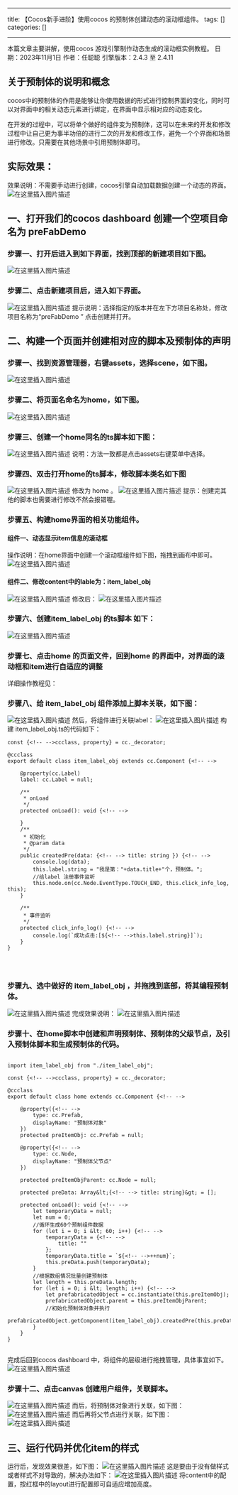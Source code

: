 
--- 
title:  【Cocos新手进阶】使用cocos 的预制体创建动态的滚动框组件。 
tags: []
categories: [] 

---
>  
 本篇文章主要讲解，使用cocos 游戏引擎制作动态生成的滚动框实例教程。 日期：2023年11月1日 作者：任聪聪 引擎版本：2.4.3 至 2.4.11 


## 关于预制体的说明和概念

cocos中的预制体的作用是能够让你使用数据的形式进行控制界面的变化，同时可以对界面中的相关动态元素进行绑定，在界面中显示相对应的动态变化。

在开发的过程中，可以将单个做好的组件变为预制体，这可以在未来的开发和修改过程中让自己更为事半功倍的进行二次的开发和修改工作，避免一个个界面和场景进行修改。只需要在其他场景中引用预制体即可。

## 实际效果：

效果说明：不需要手动进行创建，cocos引擎自动加载数据创建一个动态的界面。 <img src="https://img-blog.csdnimg.cn/a295867de0ec4344bce4e7601dda8d7e.gif#pic_center" alt="在这里插入图片描述">

## 一、打开我们的cocos dashboard 创建一个空项目命名为 preFabDemo

### 步骤一、打开后进入到如下界面，找到顶部的新建项目如下图。

<img src="https://img-blog.csdnimg.cn/cbd27efc465145668c88c35d21cf91c5.png" alt="在这里插入图片描述">

### 步骤二、点击新建项目后，进入如下界面。

<img src="https://img-blog.csdnimg.cn/b1fbf8fe1e3041c0b9bce358e2d64d57.png" alt="在这里插入图片描述"> 提示说明：选择指定的版本并在左下方项目名称处，修改项目名称为“preFabDemo ” 点击创建并打开。

## 二、构建一个页面并创建相对应的脚本及预制体的声明

### 步骤一、找到资源管理器，右键assets，选择scene，如下图。

<img src="https://img-blog.csdnimg.cn/96a0afb7685c48b7902802e60f2c8c5d.png" alt="在这里插入图片描述">

### 步骤二、将页面名命名为home，如下图。

<img src="https://img-blog.csdnimg.cn/8e60b5b1b86d4c8daa8203c5c3f01173.png" alt="在这里插入图片描述">

### 步骤三、创建一个home同名的ts脚本如下图：

<img src="https://img-blog.csdnimg.cn/71989ffdc901407a857b1032e7ce8650.png" alt="在这里插入图片描述"> 说明：方法一致都是点击assets右键菜单中选择。

### 步骤四、双击打开home的ts脚本，修改脚本类名如下图

<img src="https://img-blog.csdnimg.cn/c434de1e68944cd59ded6710a334ecfd.png" alt="在这里插入图片描述"> 修改为 home 。 <img src="https://img-blog.csdnimg.cn/0253d8c9fcc84237b8e4e86136ebe1e0.png" alt="在这里插入图片描述"> 提示：创建完其他的脚本也需要进行修改不然会报错喔。

### 步骤五、构建home界面的相关功能组件。

#### 组件一、动态显示item信息的滚动框

操作说明：在home界面中创建一个滚动框组件如下图，拖拽到画布中即可。 <img src="https://img-blog.csdnimg.cn/51dd6b23b26f41dc93d1c7aa0931f439.png" alt="在这里插入图片描述">

#### 组件二、修改content中的lable为：item_label_obj

<img src="https://img-blog.csdnimg.cn/fad6b53f129f40d9aedf68b017f186da.png" alt="在这里插入图片描述"> 修改后： <img src="https://img-blog.csdnimg.cn/6ab98414f4d24b98bc94212e417677b1.png" alt="在这里插入图片描述">

### 步骤六、创建item_label_obj 的ts脚本 如下：

<img src="https://img-blog.csdnimg.cn/7686f6f2782c4aa7a6f45dc9b14b8fb3.png" alt="在这里插入图片描述">

### 步骤七、点击home 的页面文件，回到home 的界面中，对界面的滚动框和item进行自适应的调整

详细操作教程见：

### 步骤八、给 item_label_obj 组件添加上脚本关联，如下图：

<img src="https://img-blog.csdnimg.cn/1f46cf3a1a174dc886ef370fb3a5c130.png" alt="在这里插入图片描述"> 然后，将组件进行关联label： <img src="https://img-blog.csdnimg.cn/f65da2d127db47d09f438b45368ac6a5.png" alt="在这里插入图片描述"> 构建 item_label_obj.ts的代码如下：

```
const {<!-- -->ccclass, property} = cc._decorator;

@ccclass
export default class item_label_obj extends cc.Component {<!-- -->

    @property(cc.Label)
    label: cc.Label = null;

    /**
     * onLoad 
     */
    protected onLoad(): void {<!-- -->
 
    }
    /**
     * 初始化
     * @param data 
     */
    public createdPre(data: {<!-- --> title: string }) {<!-- -->
        console.log(data);
        this.label.string = "我是第："+data.title+"个，预制体。";
        //给label 注册事件监听
        this.node.on(cc.Node.EventType.TOUCH_END, this.click_info_log, this);
    }
 
    /**
     * 事件监听
     */
    protected click_info_log() {<!-- -->
        console.log(`成功点击:[${<!-- -->this.label.string}]`);
    }
}




```

### 步骤九、选中做好的 item_label_obj ，并拖拽到底部，将其编程预制体。

<img src="https://img-blog.csdnimg.cn/4d48aec1b60a4e6fbc37b8855091a721.png" alt="在这里插入图片描述"> 完成效果说明： <img src="https://img-blog.csdnimg.cn/01ae867f13f34614a032c4ccec007cef.png" alt="在这里插入图片描述">

### 步骤十、在home脚本中创建和声明预制体、预制体的父级节点，及引入预制体脚本和生成预制体的代码。

```

import item_label_obj from "./item_label_obj";

const {<!-- -->ccclass, property} = cc._decorator;

@ccclass
export default class home extends cc.Component {<!-- -->

    @property({<!-- -->
        type: cc.Prefab,
        displayName: "预制体对象"
    })
    protected preItemObj: cc.Prefab = null;
 
    @property({<!-- -->
        type: cc.Node,
        displayName: "预制体父节点"
    })
    
    protected preItemObjParent: cc.Node = null;
 
    protected preData: Array&lt;{<!-- --> title: string}&gt; = [];
 
    protected onLoad(): void {<!-- -->
        let temporaryData = null;
        let num = 0;
        //循环生成60个预制组件数据
        for (let i = 0; i &lt; 60; i++) {<!-- -->
            temporaryData = {<!-- -->
                title: ""
            };
            temporaryData.title = `${<!-- -->++num}`;
            this.preData.push(temporaryData);
        }
        //根据数组情况批量创建预制体
        let length = this.preData.length;
        for (let i = 0; i &lt; length; i++) {<!-- -->
            let prefabricatedObject = cc.instantiate(this.preItemObj);
            prefabricatedObject.parent = this.preItemObjParent;
            //初始化预制体对象并执行
            prefabricatedObject.getComponent(item_label_obj).createdPre(this.preData[i]);
        }
    }
}


```

完成后回到cocos dashboard 中，将组件的层级进行拖拽管理，具体事宜如下。 <img src="https://img-blog.csdnimg.cn/eeff48602d9e44e79128deff67a39904.png" alt="在这里插入图片描述">

### 步骤十二、点击canvas 创建用户组件，关联脚本。

<img src="https://img-blog.csdnimg.cn/45192271469d467da5205686add3595e.png" alt="在这里插入图片描述"> 而后，将预制体对象进行关联，如下图： <img src="https://img-blog.csdnimg.cn/e8969a1dc7f3489cb648411ac8c0f923.png" alt="在这里插入图片描述"> 而后再将父节点进行关联，如下图： <img src="https://img-blog.csdnimg.cn/d8d7e584d5824a3fbce92a9bf0d3db24.png" alt="在这里插入图片描述">

## 三、运行代码并优化item的样式

运行后，发现效果很差，如下图： <img src="https://img-blog.csdnimg.cn/ae015e134dcc45ea94cb561370b13621.png" alt="在这里插入图片描述"> 这是要由于没有做样式或者样式不对导致的，解决办法如下： <img src="https://img-blog.csdnimg.cn/1ea6677ab86d4690916ae0bca40e8177.png" alt="在这里插入图片描述"> 将content中的配置，按红框中的layout进行配置即可自适应增加高度。
